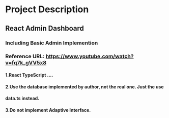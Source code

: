 # Project Description
## React Admin Dashboard
### Including Basic Admin Implemention
### Reference URL: https://www.youtube.com/watch?v=fq7k_gVV5x8
#### 1.React TypeScript ....
#### 2.Use the database implemented by author, not the real one. Just the use 
#### data.ts instead.  
#### 3.Do not implement Adaptive Interface.